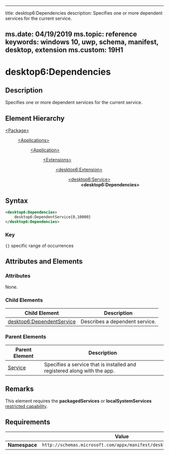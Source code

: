 ﻿---

title: desktop6:Dependencies
description: Specifies one or more dependent services for the current service.

ms.date: 04/19/2019
ms.topic: reference
keywords: windows 10, uwp, schema, manifest, desktop, extension 
ms.custom: 19H1
---

# desktop6:Dependencies

## Description
Specifies one or more dependent services for the current service.

## Element Hierarchy
<dl>
<dt><a href="element-package.md">&lt;Package&gt;</a></dt>
<dd>
<dl>
<dt><a href="element-applications.md">&lt;Applications&gt;</a></dt>
<dd>
<dl>
<dt><a href="element-application.md">&lt;Application&gt;</a></dt>
<dd>
<dl>
<dt><a href="element-1-extensions.md">&lt;Extensions&gt;</a></dt>
<dd>
<dl>
<dt><a href="element-desktop6-extension.md">&lt;desktop6:Extension&gt;</a></dt>
<dd>
<dl>
<dt><a href="element-desktop6-service.md">&lt;desktop6:Service&gt;</a></dt>
<dd><b>&lt;desktop6:Dependencies&gt;</b></dd>
</dl>
</dd>
</dl>
</dd>
</dl>
</dd>
</dl>
</dd>
</dl>
</dd>
</dl>


## Syntax
```xml
<desktop6:Dependencies>
    desktop6:DependentService{0,10000}
</desktop6:Dependencies>
```

### Key
`{}` specific range of occurrences

## Attributes and Elements

### Attributes

None.

### Child Elements

| Child Element | Description |
|---------------|-------------|
| [desktop6:DependentService](element-desktop6-dependentservice.md) | Describes a dependent service. | 

### Parent Elements

| Parent Element | Description |
|---------------|-------------|
| [Service](element-desktop6-service.md) | Specifies a service that is installed and registered along with the app. |  


## Remarks

This element requires the **packagedServices** or **localSystemServices** [restricted capability](/windows/uwp/packaging/app-capability-declarations#restricted-capabilities).


## Requirements

|               |     Value                                                        |
|---------------|-------------------------------------------------------------|
| **Namespace** | `http://schemas.microsoft.com/appx/manifest/desktop/windows10/6` |